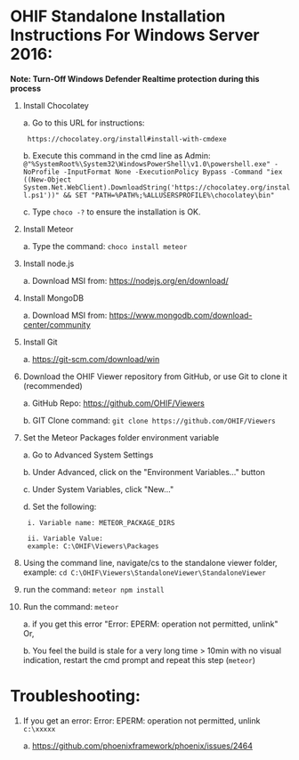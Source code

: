 # OHIF Standalone Installation Instructions For Windows Server 2016:

**Note: Turn-Off Windows Defender Realtime protection during this process**

1. Install Chocolatey

	a. Go to this URL for instructions:

		https://chocolatey.org/install#install-with-cmdexe

	b. Execute this command in the cmd line as Admin:
		```
		@"%SystemRoot%\System32\WindowsPowerShell\v1.0\powershell.exe" -NoProfile -InputFormat None -ExecutionPolicy Bypass -Command "iex ((New-Object System.Net.WebClient).DownloadString('https://chocolatey.org/install.ps1'))" && SET "PATH=%PATH%;%ALLUSERSPROFILE%\chocolatey\bin"
		```

	c. Type `choco -?` to ensure the installation is OK.
2. Install Meteor

	a. Type the command: `choco install meteor`
3. Install node.js

	a. Download MSI from: https://nodejs.org/en/download/
4. Install MongoDB

	a. Download MSI from:
https://www.mongodb.com/download-center/community
5. Install Git

	a. https://git-scm.com/download/win
6. Download the OHIF Viewer repository from GitHub, or use Git to clone it (recommended)

	a. GitHub Repo: https://github.com/OHIF/Viewers

	b. GIT Clone command: `git clone https://github.com/OHIF/Viewers`
7. Set the Meteor Packages folder environment variable

	a. Go to Advanced System Settings

	b. Under Advanced, click on the "Environment Variables..." button

	c. Under System Variables, click "New..."

	d. Set the following:

		i. Variable name: METEOR_PACKAGE_DIRS

		ii. Variable Value:
		example: C:\OHIF\Viewers\Packages
8. Using the command line, navigate/cs to the standalone viewer folder, example: `cd C:\OHIF\Viewers\StandaloneViewer\StandaloneViewer`
9. run the command: `meteor npm install`
10. Run the command: `meteor`

	a. if you get this error "Error: EPERM: operation not permitted, unlink" Or,

	b. You feel the build is stale for a very long time > 10min with no visual indication, restart the cmd prompt and repeat this step (`meteor`)

# Troubleshooting:

1.  If you get an error: Error: EPERM: operation not permitted, unlink `c:\xxxxx`

	a. https://github.com/phoenixframework/phoenix/issues/2464
